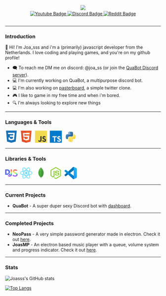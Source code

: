 <div id="header" align="center">
  <img src="https://api.pasterboard.online/cdn/fe2626bf7af36a77a9419e27d29af965" width="100"/>
  <div id="badges">
  <a href="[https://www.youtube.com/c/Joasss](https://www.youtube.com/channel/UCFg3VUmIo-eB7qI5i7_EyGg)">
    <img src="https://img.shields.io/badge/YouTube-red?style=for-the-badge&logo=youtube&logoColor=white" alt="Youtube Badge"/>
  </a>
  <a href="https://discord.gg/HhPtvhPU2n">
    <img src="https://img.shields.io/badge/DISCORD-%237289DA.svg?style=for-the-badge&logo=discord&logoColor=white" alt="Discord Badge"/>
  </a>
  <a href="https://www.reddit.com/user/Joa_sss">
    <img src="https://img.shields.io/badge/Reddit-FF4500?style=for-the-badge&logo=reddit&logoColor=white" alt="Reddit Badge"/>
  </a>
</div>
  <img src="https://komarev.com/ghpvc/?username=joasss&style=flat-square&color=blue" alt=""/>
</div>

---

### Introduction

👋 Hi! I'm Joa_sss and i'm a (primarily) javascript developer from the Netherlands. I love coding and playing games, and you're on my github profile!
- 🗨️ To reach me DM me on discord: @joa_ss (or join the [QuaBot Discord server](https://discord.quabot.net)).
- 💻 I'm currently working on QuaBot, a multipurpose discord bot.
- 💻 I'm also working on [pasterboard](https://pasterboard.online), a simple twitter clone.
- 🎮 I like to game in my free time and when i'm bored.
- 🔍 I'm always looking to explore new things

---

### Languages & Tools

<div>
  <img src="https://github.com/devicons/devicon/blob/master/icons/css3/css3-plain.svg"  title="CSS3" alt="CSS" width="40" height="40"/>&nbsp;
  <img src="https://github.com/devicons/devicon/blob/master/icons/html5/html5-original.svg" title="HTML5" alt="HTML" width="40" height="40"/>&nbsp;
  <img src="https://github.com/devicons/devicon/blob/master/icons/javascript/javascript-original.svg" title="JavaScript" alt="JavaScript" width="40" height="40"/>&nbsp;
  <img src="https://github.com/devicons/devicon/blob/master/icons/typescript/typescript-original.svg" title="NodeJS" alt="NodeJS" width="40" height="40"/>&nbsp;
  <img src="https://github.com/devicons/devicon/blob/master/icons/python/python-original.svg" title="NodeJS" alt="NodeJS" width="40" height="40"/>&nbsp;
</div>

---

### Libraries & Tools

<div>
  <img src="https://github.com/devicons/devicon/blob/master/icons/discordjs/discordjs-original.svg" title="Discord.JS" alt="Discord.JS" width="40" height="40"/>&nbsp;
  <img src="https://github.com/devicons/devicon/blob/master/icons/react/react-original.svg" title="React" alt="React" width="40" height="40"/>&nbsp;
  <img src="https://github.com/devicons/devicon/blob/master/icons/mongodb/mongodb-original.svg" title="MongoDB" alt="MongoDB" width="40" height="40"/>&nbsp;
  <img src="https://github.com/devicons/devicon/blob/master/icons/nodejs/nodejs-original.svg" title="NodeJS" alt="NodeJS" width="40" height="40"/>&nbsp;
  <img src="https://raw.githubusercontent.com/devicons/devicon/1119b9f84c0290e0f0b38982099a2bd027a48bf1/icons/vscode/vscode-original.svg" title="VSCode" alt="VSCode" width="40" height="40"/>&nbsp;
</div>

---

### Current Projects

- **QuaBot** - A super duper sexy Discord bot with [dashboard](https://quabot.net).

---

### Completed Projects

- **NeoPass** - A very simple password generator made in electron. Check it out [here](https://github.com/Joasss/NeoPass).
- **JoasMP** - An electron based music player with a queue, volume system and progress indicator. Check it out [here](https://github.com/Joasss/JoasMP).

---

### Stats

  
![Joasss's GitHub stats](https://github-readme-stats.vercel.app/api?username=Joasss&count_private=true&show_icons=true&theme=light)

[![Top Langs](https://github-readme-stats.vercel.app/api/top-langs/?username=Joasss&layout=compact)](https://github.com/anuraghazra/github-readme-stats)
